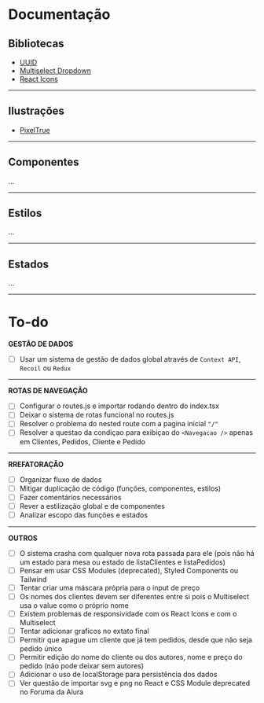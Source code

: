 # Documentação
## Bibliotecas
* [UUID](https://www.npmjs.com/package/uuid)
* [Multiselect Dropdown](https://www.npmjs.com/package/multiselect-react-dropdown)
* [React Icons](https://www.npmjs.com/package/react-icons)
***
## Ilustrações
* [PixelTrue](https://www.pixeltrue.com/free-packs/)
***
## Componentes
...
***
## Estilos
...
***
## Estados
...
***

# To-do
**GESTÃO DE DADOS**
- [ ] Usar um sistema de gestão de dados global através de ```Context API```, ```Recoil``` ou ```Redux```
***
**ROTAS DE NAVEGAÇÃO**
- [ ] Configurar o routes.js e importar rodando dentro do index.tsx
- [ ] Deixar o sistema de rotas funcional no routes.js
- [ ] Resolver o problema do nested route com a pagina inicial ```"/"```
- [ ] Resolver a questao da condiçao para exibiçao do ```<Navegacao />``` apenas em Clientes, Pedidos, Cliente e Pedido
***
**RREFATORAÇÃO**
- [ ] Organizar fluxo de dados
- [ ] Mitigar duplicação de código (funções, componentes, estilos)
- [ ] Fazer comentários necessários
- [ ] Rever a estilização global e de componentes
- [ ] Analizar escopo das funções e estados
***
**OUTROS**
- [ ] O sistema crasha com qualquer nova rota passada para ele (pois não há um estado para mesa ou estado de listaClientes e listaPedidos)
- [ ] Pensar em usar CSS Modules (deprecated), Styled Components ou Tailwind
- [ ] Tentar criar uma máscara própria para o input de preço
- [ ] Os nomes dos clientes devem ser diferentes entre si pois o Multiselect usa o value como o próprio nome
- [ ] Existem problemas de responsividade com os React Icons e com o Multiselect
- [ ] Tentar adicionar graficos no extato final
- [ ] Permitir que apague um cliente que já tem pedidos, desde que não seja pedido único
- [ ] Permitir edição do nome do cliente ou dos autores, nome e preço do pedido (não pode deixar sem autores)
- [ ] Adicionar o uso de localStorage para persistência dos dados
- [ ] Ver questão de importar svg e png no React e CSS Module deprecated no Foruma da Alura